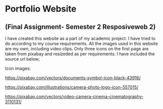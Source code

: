 # Portfolio Website 
## (Final Assignment- Semester 2 Resposiveweb 2)

I have created this website as a part of my academic project. I have tried to do according to my course requirements.
All the images used in this website are my own, including video clips.
Only three icons on the first page are taken from pixabay and resizeded as per requirements. 
I have included the source url below;

Icon images:

https://pixabay.com/vectors/documents-symbol-icon-black-43916/

https://pixabay.com/illustrations/camera-photo-logo-icon-557015/

https://pixabay.com/vectors/video-camera-cinema-cinematography-3110131/
